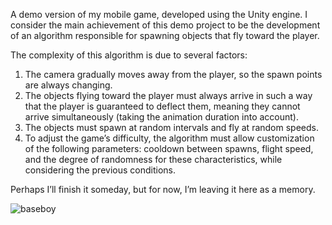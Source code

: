 A demo version of my mobile game, developed using the Unity engine.
I consider the main achievement of this demo project to be the development of an algorithm responsible for spawning objects that fly toward the player.

The complexity of this algorithm is due to several factors:
1. The camera gradually moves away from the player, so the spawn points are always changing.
2. The objects flying toward the player must always arrive in such a way that the player is guaranteed to deflect them, meaning they cannot arrive simultaneously (taking the animation duration into account).
3. The objects must spawn at random intervals and fly at random speeds.
4. To adjust the game’s difficulty, the algorithm must allow customization of the following parameters: cooldown between spawns, flight speed, and the degree of randomness for these characteristics, while considering the previous conditions.

Perhaps I’ll finish it someday, but for now, I’m leaving it here as a memory.

![baseboy](https://github.com/user-attachments/assets/c931840b-6053-4367-9f77-d39a3ae0235d)
